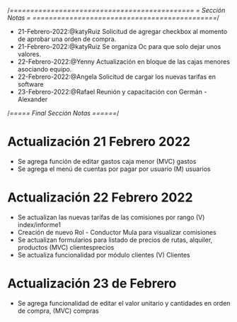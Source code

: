  
/*=============================================
=            Sección Notas           =
=============================================*/

- 21-Febrero-2022:@katyRuiz Solicitud de agregar checkbox al momento de aprobar una orden de compra.
- 21-Febrero-2022:@katyRuiz Se organiza Oc para que solo dejar unos valores.
- 22-Febrero-2022:@Yenny Actualización en bloque de las cajas menores asociando equipo. 
- 22-Febrero-2022:@Angela Solicitud de cargar los nuevas tarifas en software
- 23-Febrero-2022:@Rafael Reunión y capacitación con Germán - Alexander


/*=====  Final Sección Notas  ======*/


# Actualización 21 Febrero 2022 

- Se agrega función de editar gastos caja menor (MVC) gastos
- Se agrega el menú de cuentas por pagar por usuario (M) usuarios

# Actualización 22 Febrero 2022 
 - Se actualizan las nuevas tarifas de las comisiones por rango (V) index/informe1
 - Creación de nuevo Rol - Conductor Mula para visualizar comisiones
 - Se actualizan formularios para listado de precios de rutas, alquiler, productos (MVC) clientesprecios 
 - Se actualiza funcionalidad por módulo clientes (V) Clientes

# Actualización 23 de Febrero 
- Se agrega funcionalidad de editar el valor unitario y cantidades en orden de compra, (MVC) compras

